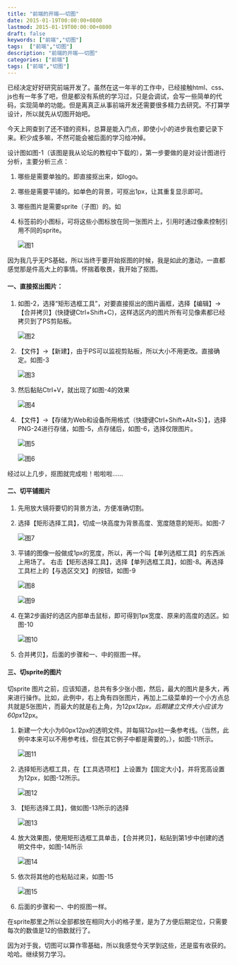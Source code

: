 ```yaml
---
title: "前端的开端——切图"
date: 2015-01-19T00:00:00+0800
lastmod: 2015-01-19T00:00:00+0800
draft: false
keywords: ["前端","切图"]
tags:  ["前端","切图"]
description: "前端的开端——切图"
categories: ["前端"]
tags: ["前端","切图"]
---
```




已经决定好好研究前端开发了。虽然在这一年半的工作中，已经接触html、css、js也有一年多了吧，但是都没有系统的学习过，只是会调试，会写一些简单的代码，实现简单的功能。但是离真正从事前端开发还需要很多精力去研究。不打算学设计，所以就先从切图开始吧。

今天上网查到了还不错的资料，总算是能入门点，即使小小的进步我也要记录下来。积少成多嘛，不然可能会被后面的学习给冲掉。

设计图如图-1（该图是我从论坛的教程中下载的），第一步要做的是对设计图进行分析，主要分析三点：

1. 哪些是需要单独的。即直接抠出来，如logo。
2. 哪些是需要平铺的。如单色的背景，可抠出1px，让其重复显示即可。
3. 哪些图片是需要sprite（子图）的。如<li>标签前的小图标，可将这些小图标放在同一张图片上，引用时通过像素控制引用不同的sprite。

	![图1](/imgs/前端的开始/1.png)


因为我几乎无PS基础，所以当终于要开始抠图的时候，我是如此的激动，一直都感觉那是件高大上的事情。怀揣着敬畏，我开始了抠图。

#### 一、直接抠出图片：

1. 如图-2，选择“矩形选框工具”，对要直接抠出的图片画框，选择【编辑】->【合并拷贝】(快捷键Ctrl+Shift+C)，这样选区内的图片所有可见像素都已经拷贝到了PS剪贴板。

	![图2](/imgs/前端的开始/2.png)

2. 【文件】->【新建】，由于PS可以监视剪贴板，所以大小不用更改。直接确定。如图-3

	![图3](/imgs/前端的开始/3.png)

3. 然后黏贴Ctrl+V，就出现了如图-4的效果

	![图4](/imgs/前端的开始/4.png)

4. 【文件】->【存储为Web和设备所用格式（快捷键Ctrl+Shift+Alt+S）】，选择PNG-24进行存储，如图-5，点存储后，如图-6，选择仅限图片。

	![图5](/imgs/前端的开始/5.png)

	![图6](/imgs/前端的开始/6.png)


经过以上几步，抠图就完成啦！啦啦啦......

#### 二、切平铺图片

1. 先用放大镜将要切的背景方法，方便准确切割。
2. 选择【矩形选择工具】，切成一块高度为背景高度、宽度随意的矩形。如图-7

	![图7](/imgs/前端的开始/7.png)

3. 平铺的图像一般做成1px的宽度，所以，再一个叫【单列选框工具】的东西派上用场了。 右击【矩形选择工具】，选择【单列选框工具】，如图-8。再选择工具栏上的【与选区交叉】的按钮，如图-9

	![图8](/imgs/前端的开始/8.png)

	![图9](/imgs/前端的开始/9.png)

4. 在第2步画好的选区内部单击鼠标，即可得到1px宽度、原来的高度的选区。如图-10

	![图10](/imgs/前端的开始/10.png)

5. 合并拷贝】，后面的步骤和一、中的抠图一样。

#### 三、切sprite的图片

切sprite 图片之前，应该知道，总共有多少张小图，然后，最大的图片是多大，再来进行操作。比如，此例中，右上角有四张图片，再加上二级菜单的一个小方点总共就是5张图片，而最大的就是右上角，为12px*12px。后期建立文件大小应该为60px*12px。

1. 新建一个大小为60px12px的透明文件。并每隔12px拉一条参考线。（当然，此例中本来可以不用参考线，但在其它例子中都是需要的。），如图-11所示。

	![图11](/imgs/前端的开始/11.png)

2. 选择矩形选框工具，在【工具选项栏】上设置为【固定大小】，并将宽高设置为12px，如图-12所示。

	![图12](/imgs/前端的开始/12.png)

3. 【矩形选择工具】，做如图-13所示的选择

	![图13](/imgs/前端的开始/13.png)

4. 放大效果图，使用矩形选框工具单击，【合并拷贝】，粘贴到第1步中创建的透明文件中，如图-14所示

	![图14](/imgs/前端的开始/14.png)

5. 依次将其他的也粘贴过来，如图-15

	![图15](/imgs/前端的开始/15.png)

6. 后面的步骤和一、中的抠图一样。

在sprite那里之所以全部都放在相同大小的格子里，是为了方便后期定位，只需要每次的数值是12的倍数就行了。

因为对于我，切图可以算作零基础，所以我感觉今天学到这些，还是蛮有收获的。哈哈。继续努力学习。
